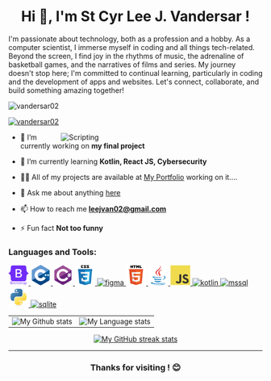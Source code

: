 <h1 align="center">
    Hi 👋, I'm St Cyr Lee J. Vandersar !
</h1>

<p align="left">I'm passionate about technology, both as a profession and a hobby. As a computer scientist, I immerse myself in coding and all things tech-related. Beyond the screen, I find joy in the rhythms of music, the adrenaline of basketball games, and the narratives of films and series. My journey doesn't stop here; I'm committed to continual learning, particularly in coding and the development of apps and websites. Let's connect, collaborate, and build something amazing together!</p>

<p align="left"> <img src="https://komarev.com/ghpvc/?username=vandersar02&label=Profile%20views&color=0e75b6&style=flat" alt="vandersar02" /> </p>

<p align="left"> <a href="https://github.com/ryo-ma/github-profile-trophy"><img src="https://github-profile-trophy.vercel.app/?username=vandersar02&theme=darkhub" alt="vandersar02" /></a> </p>

<img align="right" alt="Scripting" width="400" src="https://cdn.dribbble.com/userupload/7725640/file/original-a2b82ab8779ece4c49df3672f7753ccb.gif">


- 🔭 I’m currently working on **my final project**

- 🌱 I’m currently learning **Kotlin, React JS, Cybersecurity**

- 👨‍💻 All of my projects are available at [My Portfolio](https://stcyrvandersar.vercel.app) working on it....

- 💬 Ask me about anything [here](https://github.com/Vandersar02/Vandersar02/issues)

- 📫 How to reach me **[leejvan02@gmail.com](mailto:leejvan02@gmail.com)**

- ⚡ Fun fact **Not too funny** 

<h3 align="left">Languages and Tools:</h3>
<p align="left"> <a href="https://getbootstrap.com" target="_blank" rel="noreferrer"> <img src="https://raw.githubusercontent.com/devicons/devicon/master/icons/bootstrap/bootstrap-plain-wordmark.svg" alt="bootstrap" width="40" height="40"/> </a> <a href="https://www.w3schools.com/cpp/" target="_blank" rel="noreferrer"> <img src="https://raw.githubusercontent.com/devicons/devicon/master/icons/cplusplus/cplusplus-original.svg" alt="cplusplus" width="40" height="40"/> </a> <a href="https://www.w3schools.com/cs/" target="_blank" rel="noreferrer"> <img src="https://raw.githubusercontent.com/devicons/devicon/master/icons/csharp/csharp-original.svg" alt="csharp" width="40" height="40"/> </a> <a href="https://www.w3schools.com/css/" target="_blank" rel="noreferrer"> <img src="https://raw.githubusercontent.com/devicons/devicon/master/icons/css3/css3-original-wordmark.svg" alt="css3" width="40" height="40"/> </a> <a href="https://www.figma.com/" target="_blank" rel="noreferrer"> <img src="https://www.vectorlogo.zone/logos/figma/figma-icon.svg" alt="figma" width="40" height="40"/> </a> <a href="https://www.w3.org/html/" target="_blank" rel="noreferrer"> <img src="https://raw.githubusercontent.com/devicons/devicon/master/icons/html5/html5-original-wordmark.svg" alt="html5" width="40" height="40"/> </a> <a href="https://www.java.com" target="_blank" rel="noreferrer"> <img src="https://raw.githubusercontent.com/devicons/devicon/master/icons/java/java-original.svg" alt="java" width="40" height="40"/> </a> <a href="https://developer.mozilla.org/en-US/docs/Web/JavaScript" target="_blank" rel="noreferrer"> <img src="https://raw.githubusercontent.com/devicons/devicon/master/icons/javascript/javascript-original.svg" alt="javascript" width="40" height="40"/> </a> <a href="https://kotlinlang.org" target="_blank" rel="noreferrer"> <img src="https://www.vectorlogo.zone/logos/kotlinlang/kotlinlang-icon.svg" alt="kotlin" width="40" height="40"/> </a> <a href="https://www.microsoft.com/en-us/sql-server" target="_blank" rel="noreferrer"> <img src="https://www.svgrepo.com/show/303229/microsoft-sql-server-logo.svg" alt="mssql" width="40" height="40"/> </a> <a href="https://www.python.org" target="_blank" rel="noreferrer"> <img src="https://raw.githubusercontent.com/devicons/devicon/master/icons/python/python-original.svg" alt="python" width="40" height="40"/> <a href="https://www.sqlite.org/" target="_blank" rel="noreferrer"> <img src="https://www.vectorlogo.zone/logos/sqlite/sqlite-icon.svg" alt="sqlite" width="40" height="40"/> </a> 

<!-- GRS (Dark Mode) -->
<a href="https://github.com/Vandersar02#gh-dark-mode-only">
  <table cellspacing="0" cellpadding="0">
    <tr>
      <td style="border: 0;">
	<img
          src="https://github-readme-stats-steel-omega.vercel.app/api?username=Vandersar02&show_icons=true&include_all_commits=true&icon_color=2d77dc&title_color=2d77dc&text_color=8B8B8B&bg_color=0d1117&hide_border=true&number_format=long&rank_icon=percentile&show=reviews,prs_merged,prs_merged_percentage#gh-dark-mode-only"
          alt="My Github stats"
          height="370"
        />
      </td>
      <td style="border: 0;">
        <img
          src="https://github-readme-stats-steel-omega.vercel.app/api/top-langs/?username=Vandersar02&layout=pie&icon_color=2d77dc&title_color=2d77dc&text_color=ffffff&bg_color=0d1117&hide_border=true&langs_count=30&size_weight=0.5&count_weight=0.5&custom_title=Langs%20distribution%20in%20my%20repos#gh-dark-mode-only"
          alt="My Language stats"
          width="280"
        />
      </td>
    </tr>
  </table>
</a>


<!-- Streak stats (Dark mode) -->
<div align="center">
  <a href="https://github.com/Vandersar02#gh-dark-mode-only">
    <img
       src="https://github-readme-streak-stats-phi-opal.vercel.app/?user=Vandersar02&background=0d1117&currStreakNum=ffffff&sideNums=ffffff&currStreakLabel=ffffff&sideLabels=ffffff&dates=ffffff&fire=2d77dc&ring=2d77dc&locale=en&type=svg&hide_border=true"
       alt="My GitHub streak stats"
     />
  </a>
</div>


<hr/>

<h3 align="center">
    Thanks for visiting ! 😊
</h3>
